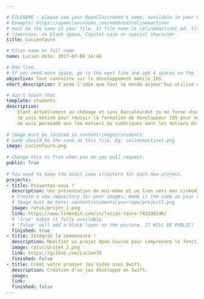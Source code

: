 ```yaml
---

# FILENAME : please use your OpenClassrooms's name, available in your url.
# Example: https://openclassrooms.com/membres/celinemartinet
# must be the name of your file. If file name is celinemartinet.md, title is celinemartinet.
# lowercase, no blank space, Capital case or special character.
title: Lucienfaure

# First name or full name
name: Lucien date: 2017-07-04 14:46

# One line.
# If you need more space, go to the next line and add 4 spaces on the left, as in 'description'.
objective: Tout connaitre sur le developpement mobile IOS.
short_description: J'aime l'idée que tout le monde aujour'hui utilise des applications, elle sont devenues indispensable.

# don't touch that
template: students
description:
    Etant actuellement au chômage et sans Baccaleuréat je me forme chez OpenClassRooms.
    Je suis motivé pour réussir la formation de developpeur IOS pour enfin travailler dans un metier qui me plait.
    Je suis persuadé que les metiers du numériques sont les metiers du futur.
                        						
# image must be located in content/images/students
# name should be the same as this file. Eg: celinemartinet.png
image: Lucienfaure.png 
                        
# Change this to True when you do you pull request.
public: True
                        
# You need to keep the exact same structure for each new project.
projects:
- title: Présentez-vous !
  description: Une présentation de moi-même et un lien vers mon LinkedIn.
  # Create a new repository for your images. Name it the same as your nickname and profile picture.
  # Image must be here: content/students/yourrepo/project1.png
  image: ratus/projet_1.png
  link: https://www.linkedin.com/in/lucien-faure-742538146/
  # 'true' makes it fully available.
  # 'false' will add a black layer on the picture. IT WILL BE PUBLIC!
  finished: true
- title: Intégrez la communauté !
  description: Modifier un projet Open Source pour comprendre le fonctionnement de Git, de Github et des pull requests. 
  image: ratus/projet_2.png
  link: https://github.com/Lucien79
  finished: False
- title: Créez votre premier jeu vidéo avec Swift.
  description: Création d’un jeu développé en Swift.
  image: 
  link: 
  finished: false
---
```

                                                                                              

